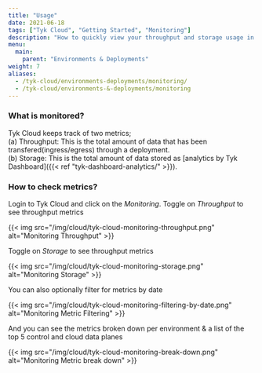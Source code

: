 ```yaml
---
title: "Usage"
date: 2021-06-18
tags: ["Tyk Cloud", "Getting Started", "Monitoring"]
description: "How to quickly view your throughput and storage usage in your Tyk Cloud installation"
menu:
  main:
    parent: "Environments & Deployments"
weight: 7
aliases:
  - /tyk-cloud/environments-deployments/monitoring/
  - /tyk-cloud/environments-&-deployments/monitoring
---
```


### What is monitored?
Tyk Cloud keeps track of two metrics;     
(a) Throughput: This is the total amount of data that has been transfered(ingress/egress) through a deployment.     
(b) Storage: This is the total amount of data stored as [analytics by Tyk Dashboard]({{< ref "tyk-dashboard-analytics/" >}}).

### How to check metrics?
Login to Tyk Cloud and click on the _Monitoring_. Toggle on _Throughput_ to see throughput metrics

{{< img src="/img/cloud/tyk-cloud-monitoring-throughput.png" alt="Monitoring Throughput" >}}

Toggle on _Storage_ to see throughput metrics

{{< img src="/img/cloud/tyk-cloud-monitoring-storage.png" alt="Monitoring Storage" >}}

You can also optionally filter for metrics by date

{{< img src="/img/cloud/tyk-cloud-monitoring-filtering-by-date.png" alt="Monitoring Metric Filtering" >}}

And you can see the metrics broken down per environment & a list of the top 5 control and cloud data planes

{{< img src="/img/cloud/tyk-cloud-monitoring-break-down.png" alt="Monitoring Metric break down" >}}
